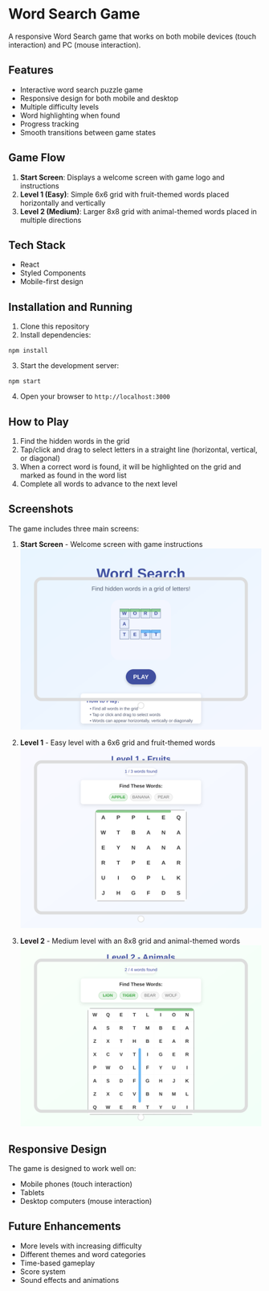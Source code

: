 # Word Search Game

A responsive Word Search game that works on both mobile devices (touch interaction) and PC (mouse interaction).

## Features

- Interactive word search puzzle game
- Responsive design for both mobile and desktop
- Multiple difficulty levels 
- Word highlighting when found
- Progress tracking
- Smooth transitions between game states

## Game Flow

1. **Start Screen**: Displays a welcome screen with game logo and instructions
2. **Level 1 (Easy)**: Simple 6x6 grid with fruit-themed words placed horizontally and vertically
3. **Level 2 (Medium)**: Larger 8x8 grid with animal-themed words placed in multiple directions

## Tech Stack

- React
- Styled Components
- Mobile-first design

## Installation and Running

1. Clone this repository
2. Install dependencies:
```
npm install
```
3. Start the development server:
```
npm start
```
4. Open your browser to `http://localhost:3000`

## How to Play

1. Find the hidden words in the grid
2. Tap/click and drag to select letters in a straight line (horizontal, vertical, or diagonal)
3. When a correct word is found, it will be highlighted on the grid and marked as found in the word list
4. Complete all words to advance to the next level

## Screenshots

The game includes three main screens:

1. **Start Screen** - Welcome screen with game instructions
   ![Start Screen](public/images/start-screen.svg)
   
2. **Level 1** - Easy level with a 6x6 grid and fruit-themed words
   ![Level 1 Screen](public/images/level1-screen.svg)
   
3. **Level 2** - Medium level with an 8x8 grid and animal-themed words
   ![Level 2 Screen](public/images/level2-screen.svg)

## Responsive Design

The game is designed to work well on:
- Mobile phones (touch interaction)
- Tablets
- Desktop computers (mouse interaction)

## Future Enhancements

- More levels with increasing difficulty
- Different themes and word categories
- Time-based gameplay
- Score system
- Sound effects and animations 